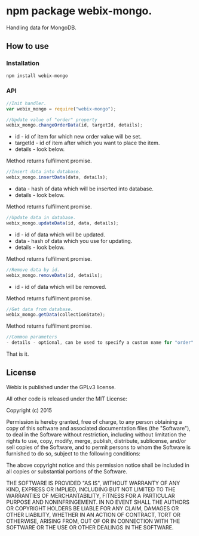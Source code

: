 npm package webix-mongo.
================================

Handling data for MongoDB.

How to use
-----------

### Installation

```sh
npm install webix-mongo
```

### API

```js
//Init handler.
var webix_mongo = require("webix-mongo");
```

```js
//Update value of "order" property
webix_mongo.changeOrderData(id, targetId, details);
```

- id - id of item for which new order value will be set.
- targetId - id of item after which you want to place the item.
- details - look below.

Method returns fulfilment promise.

```js
//Insert data into database.
webix_mongo.insertData(data, details);
```

- data - hash of data which will be inserted into database.
- details - look below.

Method returns fulfilment promise.

```js
//Update data in database.
webix_mongo.updateData(id, data, details);
```

- id - id of data which will be updated.
- data - hash of data which you use for updating.
- details - look below.

Method returns fulfilment promise.

```js
//Remove data by id.
webix_mongo.removeData(id, details);
```

- id - id of data which will be removed.

Method returns fulfilment promise.

```js
//Get data from database.
webix_mongo.getData(collectionState);
```

Method returns fulfilment promise.

```js
//Common parameters
- details - optional, can be used to specify a custom name for "order" property for example `{field_order: "my_order"}`
```

That is it.

License
----------

Webix is published under the GPLv3 license.

All other code is released under the MIT License:

Copyright (c) 2015

Permission is hereby granted, free of charge, to any person obtaining a copy
of this software and associated documentation files (the "Software"), to deal
in the Software without restriction, including without limitation the rights
to use, copy, modify, merge, publish, distribute, sublicense, and/or sell
copies of the Software, and to permit persons to whom the Software is
furnished to do so, subject to the following conditions:

The above copyright notice and this permission notice shall be included in
all copies or substantial portions of the Software.

THE SOFTWARE IS PROVIDED "AS IS", WITHOUT WARRANTY OF ANY KIND, EXPRESS OR
IMPLIED, INCLUDING BUT NOT LIMITED TO THE WARRANTIES OF MERCHANTABILITY,
FITNESS FOR A PARTICULAR PURPOSE AND NONINFRINGEMENT. IN NO EVENT SHALL THE
AUTHORS OR COPYRIGHT HOLDERS BE LIABLE FOR ANY CLAIM, DAMAGES OR OTHER
LIABILITY, WHETHER IN AN ACTION OF CONTRACT, TORT OR OTHERWISE, ARISING FROM,
OUT OF OR IN CONNECTION WITH THE SOFTWARE OR THE USE OR OTHER DEALINGS IN
THE SOFTWARE.